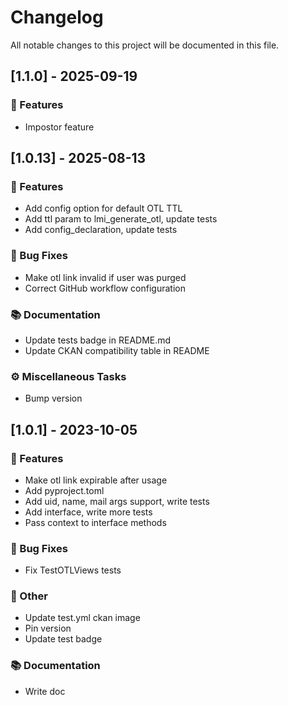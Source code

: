 # Changelog

All notable changes to this project will be documented in this file.

## [1.1.0] - 2025-09-19

### 🚀 Features

- Impostor feature

## [1.0.13] - 2025-08-13

### 🚀 Features

- Add config option for default OTL TTL
- Add ttl param to lmi_generate_otl, update tests
- Add config_declaration, update tests

### 🐛 Bug Fixes

- Make otl link invalid if user was purged
- Correct GitHub workflow configuration

### 📚 Documentation

- Update tests badge in README.md
- Update CKAN compatibility table in README

### ⚙️ Miscellaneous Tasks

- Bump version

## [1.0.1] - 2023-10-05

### 🚀 Features

- Make otl link expirable after usage
- Add pyproject.toml
- Add uid, name, mail args support, write tests
- Add interface, write more tests
- Pass context to interface methods

### 🐛 Bug Fixes

- Fix TestOTLViews tests

### 💼 Other

- Update test.yml ckan image
- Pin version
- Update test badge

### 📚 Documentation

- Write doc

<!-- generated by git-cliff -->
